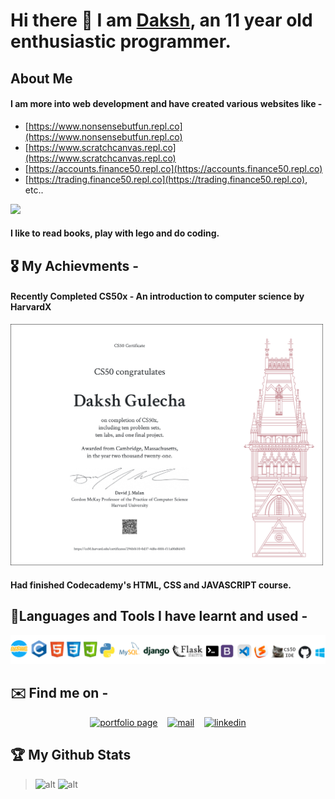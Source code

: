 # Hi there 👋 I am [Daksh](https://technoboy101.github.io), an 11 year old enthusiastic programmer.

## About Me
#### I am more into web development and have created various websites like - 
- [https://www.nonsensebutfun.repl.co](https://www.nonsensebutfun.repl.co)
- [https://www.scratchcanvas.repl.co](https://www.scratchcanvas.repl.co)
- [https://accounts.finance50.repl.co](https://accounts.finance50.repl.co)
- [https://trading.finance50.repl.co](https://trading.finance50.repl.co), etc..

![](https://img.shields.io/badge/<WORD_ON_LEFT>-<WORD_ON_RIGHT>-informational?style=flat&logo=<LOGO_NAME>&logoColor=white&color=2bbc8a)

#### I like to read books, play with lego and do coding.

## 🎖️ My Achievments - 
#### Recently Completed CS50x - An introduction to computer science by HarvardX
<img src="https://github.com/TechnoBoy101/TechnoBoy101.github.io/blob/files/CS50x_letter_png.png?raw=true" alt="drawing" width="500"/><span></span>
#### Had finished Codecademy's HTML, CSS and JAVASCRIPT course.

## 🧰Languages and Tools I have learnt and used - <br>
![alt](https://github.com/TechnoBoy101/TechnoBoy101.github.io/blob/files/Languages%20and%20tools.png?raw=true)

## ✉️ Find me on - 
<p align="center">
  <a href="https://technoboy101.github.io"><img src="https://o.remove.bg/downloads/8c2ea54f-52d3-4108-9fdb-892d022cbc1d/18-187940_free-icons-png-small-website-icon-removebg-preview.png" alt="portfolio page" width="50"></a>&nbsp&nbsp&nbsp
  <a href="mailto:dakshgulecha29@gmail.com"><img src="https://camo.githubusercontent.com/c9a89a6426081483aa6cd371bdecae44045961437b349ea97097d476978436f4/68747470733a2f2f63646e2e6a7364656c6976722e6e65742f6e706d2f73696d706c652d69636f6e734076332f69636f6e732f676d61696c2e737667" alt="mail" width="50"></a>&nbsp&nbsp&nbsp
  <a href="https://lnkd.in"><img src="https://www.edigitalagency.com.au/wp-content/uploads/new-linkedin-logo-white-black-png.png" alt="linkedin" width="50"></a>
</p>

## 🏆 My Github Stats

> ![alt](https://readme-stats-cfgj2cxdy.vercel.app/api?username=TechnoBoy101&count_private=true&show_icons=true&theme=tokyonight)
> ![alt](https://readme-stats-cfgj2cxdy.vercel.app/api/top-langs/?username=TechnoBoy101&hide=php&theme=tokyonight)
